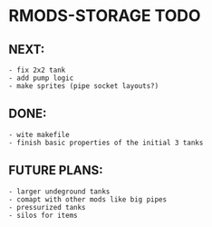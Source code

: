 # RMODS-STORAGE TODO
## NEXT:
    - fix 2x2 tank
    - add pump logic
    - make sprites (pipe socket layouts?)
## DONE:
    - wite makefile
    - finish basic properties of the initial 3 tanks
## FUTURE PLANS:
    - larger undeground tanks
    - comapt with other mods like big pipes
    - pressurized tanks
    - silos for items
